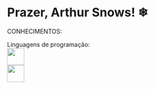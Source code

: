 # Prazer, Arthur Snows! ❄

CONHECIMENTOS:

Linguagens de programação:
<br>
<img src="https://cdn.jsdelivr.net/gh/devicons/devicon@latest/icons/c/c-original.svg" width= "40" height= "40" margin= "20"/>
<br>
<img src="https://cdn.jsdelivr.net/gh/devicons/devicon@latest/icons/css3/css3-original.svg" width= "40" height= "40" margin= "20"/>



<!--
**Tuzinho-cn/Tuzinho-cn** is a ✨ _special_ ✨ repository because its `README.md` (this file) appears on your GitHub profile.


Here are some ideas to get you started:

- 🔭 I’m currently working on ...
- 🌱 I’m currently learning ...
- 👯 I’m looking to collaborate on ...
- 🤔 I’m looking for help with ...
- 💬 Ask me about ...
- 📫 How to reach me: ...
- 😄 Pronouns: ...
- ⚡ Fun fact: ...
-->
